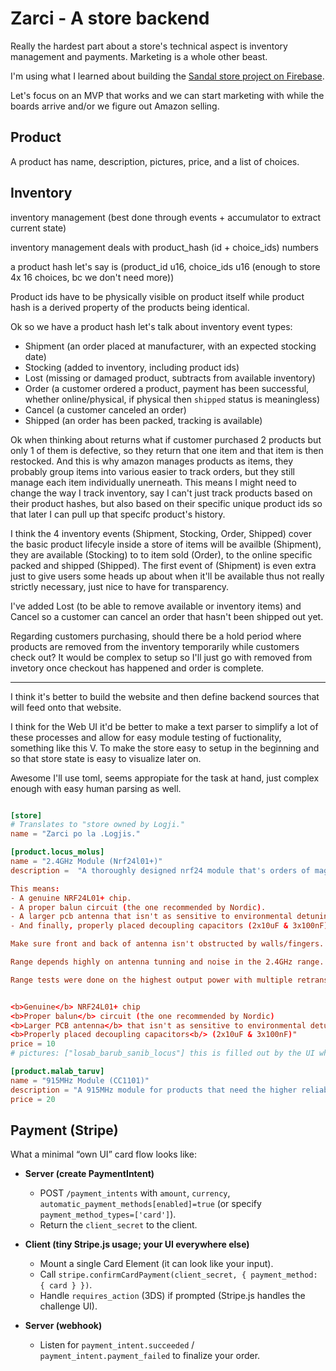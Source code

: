 # Zarci - A store backend

Really the hardest part about a store's technical aspect is inventory management and payments. Marketing is a whole other beast.

I'm using what I learned about building the [Sandal store project on Firebase](https://sandals-f66c3.web.app/).

Let's focus on an MVP that works and we can start marketing with while the boards arrive and/or we figure out Amazon selling.


## Product

A product has name, description, pictures, price, and a list of choices.

## Inventory

inventory management (best done through events + accumulator to extract current state)

inventory management deals with product_hash (id + choice_ids) numbers

a product hash let's say is (product_id u16, choice_ids u16 (enough to store 4x 16 choices, bc we don't need more))

Product ids have to be physically visible on product itself while product hash is a derived property of the products being identical.

Ok so we have a product hash let's talk about inventory event types:
- Shipment (an order placed at manufacturer, with an expected stocking date)
- Stocking (added to inventory, including product ids)
- Lost (missing or damaged product, subtracts from available inventory)
- Order (a customer ordered a product, payment has been successful, whether online/physical, if physical then `shipped` status is meaningless)
- Cancel (a customer canceled an order)
- Shipped (an order has been packed, tracking is available)

Ok when thinking about returns what if customer purchased 2 products but only 1 of them is defective, so they return that one item and that item is then restocked. And this is why amazon manages products as items, they probably group items into various easier to track orders, but they still manage each item individually unerneath. This means I might need to change the way I track inventory, say I can't just track products based on their product hashes, but also based on their specific unique product ids so that later I can pull up that specifc product's history.

I think the 4 inventory events (Shipment, Stocking, Order, Shipped) cover the basic product lifecyle inside a store of items will be availble (Shipment), they are available (Stocking) to to item sold (Order), to the online specific packed and shipped (Shipped). The first event of (Shipment) is even extra just to give users some heads up about when it'll be available thus not really strictly necessary, just nice to have for transparency.

I've added Lost (to be able to remove available or inventory items) and Cancel so a customer can cancel an order that hasn't been shipped out yet.



Regarding customers purchasing, should there be a hold period where products are removed from the inventory temporarily while customers check out?
It would be complex to setup so I'll just go with removed from invetory once checkout has happened and order is complete.

---

I think it's better to build the website and then define backend sources that will feed onto that website.


I think for the Web UI it'd be better to make a text parser to simplify a lot of these processes and allow for easy module testing of fuctionality, something like this V. To make the store easy to setup in the beginning and so that store state is easy to visualize later on.

Awesome I'll use toml, seems appropiate for the task at hand, just complex enough with easy human parsing as well. 

```toml

[store]
# Translates to "store owned by Logji."
name = "Zarci po la .Logjis."

[product.locus_molus]
name = "2.4GHz Module (Nrf24l01+)"
description =  "A thoroughly designed nrf24 module that's orders of magnitude better than the other cheap chinese boards you'll find elsewhere.

This means:
- A genuine NRF24L01+ chip.
- A proper balun circuit (the one recommended by Nordic). 
- A larger pcb antenna that isn't as sensitive to environmental detuning.
- And finally, properly placed decoupling capacitors (2x10uF & 3x100nF).

Make sure front and back of antenna isn't obstructed by walls/fingers. This design is more <b>resistant</b> to detuning because of a larger resonnant structure, <b>resistant</b>, not impermeable.

Range depends highly on antenna tunning and noise in the 2.4GHz range. The maximum I was able to archieve in a relatively noisy environment (apartment building with lots of wifi) with line of sight was about 100 meters. Indoors it's about 15-20 meters. 

Range tests were done on the highest output power with multiple retransmissions.


<b>Genuine</b> NRF24L01+ chip
<b>Proper balun</b> circuit (the one recommended by Nordic)
<b>Larger PCB antenna</b> that isn't as sensitive to environmental detuning
<b>Properly placed decoupling capacitors<b/> (2x10uF & 3x100nF)"
price = 10
# pictures: ["losab_barub_sanib_locus"] this is filled out by the UI when pictures are attached to a product.

[product.malab_taruv]
name = "915MHz Module (CC1101)"
description = "A 915MHz module for products that need the higher reliability and longer range of a 915MHz connection. The only cons are reduced bits per second and lower level programming burden on the MCU that the chip requires. The small cons are well worth the big leap in reliability though, in my experience."
price = 20

```



## Payment (Stripe)

What a minimal “own UI” card flow looks like:

* **Server (create PaymentIntent)**

  * POST `/payment_intents` with `amount`, `currency`, `automatic_payment_methods[enabled]=true` (or specify `payment_method_types=['card']`).
  * Return the `client_secret` to the client.

* **Client (tiny Stripe.js usage; your UI everywhere else)**

  * Mount a single Card Element (it can look like your input).
  * Call `stripe.confirmCardPayment(client_secret, { payment_method: { card } })`.
  * Handle `requires_action` (3DS) if prompted (Stripe.js handles the challenge UI).

* **Server (webhook)**

  * Listen for `payment_intent.succeeded` / `payment_intent.payment_failed` to finalize your order.